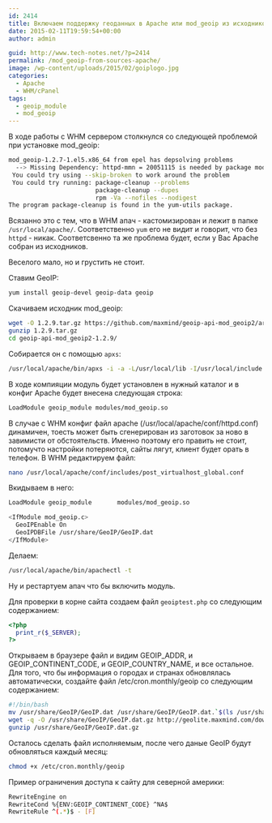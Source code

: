 ```yaml
---
id: 2414
title: Включаем поддержку геоданных в Apache или mod_geoip из исходников
date: 2015-02-11T19:59:54+00:00
author: admin

guid: http://www.tech-notes.net/?p=2414
permalink: /mod_geoip-from-sources-apache/
image: /wp-content/uploads/2015/02/goiplogo.jpg
categories:
  - Apache
  - WHM/cPanel
tags:
  - geoip_module
  - mod_geoip
---
```

В ходе работы с WHM сервером столкнулся со следующей проблемой при установке mod_geoip:

```bash
mod_geoip-1.2.7-1.el5.x86_64 from epel has depsolving problems
  --> Missing Dependency: httpd-mmn = 20051115 is needed by package mod_geoip-1.2.7-1.el5.x86_64 (epel)
 You could try using --skip-broken to work around the problem
 You could try running: package-cleanup --problems
                        package-cleanup --dupes
                        rpm -Va --nofiles --nodigest
The program package-cleanup is found in the yum-utils package.
```


Всязанно это с тем, что в WHM апач - кастомизирован и лежит в папке `/usr/local/apache/`. Соответственно `yum` его не видит и говорит, что без `httpd` - никак. Соответсвенно та же проблема будет, если у Вас Apache собран из исходников.

Веселого мало, но и грустить не стоит.

Ставим GeoIP:

```bash
yum install geoip-devel geoip-data geoip
```

Скачиваем исходник mod_geoip:

```bash
wget -O 1.2.9.tar.gz https://github.com/maxmind/geoip-api-mod_geoip2/archive/1.2.9.tar.gz  
gunzip 1.2.9.tar.gz  
cd geoip-api-mod_geoip2-1.2.9/
```

Собирается он с помощью `apxs`:

```bash
/usr/local/apache/bin/apxs -i -a -L/usr/local/lib -I/usr/local/include -lGeoIP -c mod_geoip.c
```

В ходе компияции модуль будет установлен в нужный каталог и в конфиг Apache будет внесена следующая строка:

```bash
LoadModule geoip_module modules/mod_geoip.so
```

В случае с WHM конфиг файл apache (/usr/local/apache/conf/httpd.conf) динамичен, тоесть может быть сгенерирован из заготовок за ново в завимисти от обстоятельств. Именно поэтому его править не стоит, потомучто настройки потеряются, сайты лягут, клиент будет орать в телефон. В WHM редактируем файл:

```bash
nano /usr/local/apache/conf/includes/post_virtualhost_global.conf
```

Вкидываем в него:

```bash
LoadModule geoip_module       modules/mod_geoip.so

<IfModule mod_geoip.c>
  GeoIPEnable On
  GeoIPDBFile /usr/share/GeoIP/GeoIP.dat
</IfModule>

```


Делаем:

```bash
/usr/local/apache/bin/apachectl -t
```

Ну и рестартуем апач что бы включить модуль.

Для проверки в корне сайта создаем файл `geoiptest.php` со следующим содержанием:

```php
<?php
  print_r($_SERVER);
?>
```


Открываем в браузере файл и видим GEOIP_ADDR, и GEOIP_CONTINENT_CODE, и GEOIP_COUNTRY_NAME, и все остальное.  
Для того, что бы информация о городах и странах обновлялась автоматически, создайте файл /etc/cron.monthly/geoip со следующим содержанием:

```bash
#!/bin/bash  
mv /usr/share/GeoIP/GeoIP.dat /usr/share/GeoIP/GeoIP.dat.`$(ls /usr/share/GeoIP/GeoIP.dat* |wc -l)`  
wget -q -O /usr/share/GeoIP/GeoIP.dat.gz http://geolite.maxmind.com/download/geoip/database/GeoLiteCountry/GeoIP.dat.gz  
gunzip /usr/share/GeoIP/GeoIP.dat.gz
```

Осталось сделать файл исполняемым, после чего даные GeoIP будут обновляться каждый месяц:

```bash
chmod +x /etc/cron.monthly/geoip
```

Пример ограничения доступа к сайту для северной америки:

```bash
RewriteEngine on
RewriteCond %{ENV:GEOIP_CONTINENT_CODE} ^NA$
RewriteRule ^(.*)$ - [F]
```
